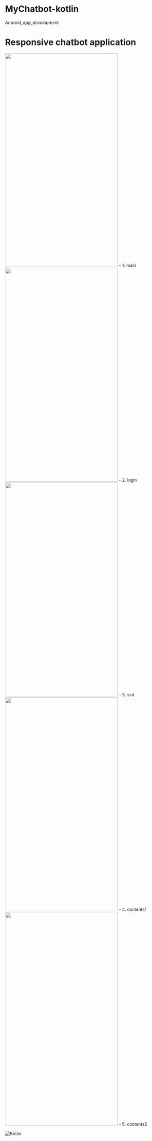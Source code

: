# MyChatbot-kotlin
_Android_app_development_


# Responsive chatbot application


<img src="https://user-images.githubusercontent.com/67156494/112649523-dfba6600-8e8d-11eb-9c9d-3806c53f74a9.JPG"  width="370" height="700">
- 1. main


<img src="https://user-images.githubusercontent.com/67156494/112649557-e648dd80-8e8d-11eb-9b4e-026d00d17808.JPG"  width="370" height="700">
- 2. login


<img src="https://user-images.githubusercontent.com/67156494/112649562-e6e17400-8e8d-11eb-817b-3d2c93c55d91.JPG"  width="370" height="700">
- 3. slot


<img src="https://user-images.githubusercontent.com/67156494/112649565-e77a0a80-8e8d-11eb-8bf5-a47ad294a02b.JPG"  width="370" height="700">
- 4. contents1


<img src="https://user-images.githubusercontent.com/67156494/112649567-e77a0a80-8e8d-11eb-9d17-d0480dfd9d0d.JPG"  width="370" height="700">
- 5. contents2




![Kotlin](https://img.shields.io/badge/Kotlin-0095D5?style-flat-square&logo=Kotlin&logoColor=white)
